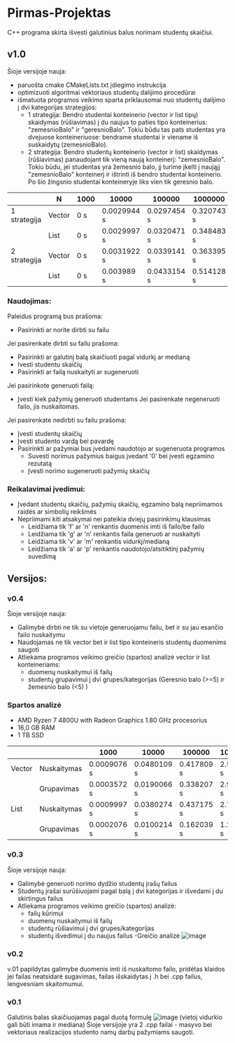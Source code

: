 # Pirmas-Projektas
C++ programa skirta išvesti galutinius balus norimam studentų skaičiui.
## v1.0
Šioje versijoje nauja: 
- paruošta cmake CMakeLists.txt įdiegimo instrukcija
- optimizuoti algoritmai vektoriaus studentų dalijimo procedūrai
- išmatuota programos veikimo sparta priklausomai nuo studentų dalijimo į dvi kategorijas strategijos:
     - 1 strategija: Bendro studentai konteinerio (vector ir list tipų) skaidymas (rūšiavimas) į du naujus to paties tipo konteinerius: "zemesnioBalo" ir "geresnioBalo". Tokiu būdu tas pats studentas yra dvejuose konteineriuose: bendrame studentai ir viename iš suskaidytų (zemesnioBalo).
    - 2 strategija: Bendro studentų konteinerio (vector ir list) skaidymas (rūšiavimas) panaudojant tik vieną naują konteinerį: "zemesnioBalo". Tokiu būdu, jei studentas yra žemesnio balo, jį turime įkelti į naująjį "zemesnioBalo" konteinerį ir ištrinti iš bendro studentai konteinerio. Po šio žingsnio studentai konteineryje liks vien tik geresnio balo.
    
|              | N      | 1000 | 10000       | 100000      | 1000000    | 10000000  |
|--------------|--------|------|-------------|-------------|------------|-----------|
| 1 strategija | Vector | 0 s  | 0.0029944 s | 0.0297454 s | 0.320743 s | 2.68693 s |
|              | List   | 0 s  | 0.0029997 s | 0.0320471 s | 0.348483 s | 4.02268 s |
| 2 strategija | Vector | 0 s  | 0.0031922 s | 0.0339141 s | 0.363395 s | 3.64011 s |
|              | List   | 0 s  | 0.003989 s  | 0.0433154 s | 0.514128 s | 5.09393 s |

### Naudojimas:
Paleidus programą bus prašoma:
- Pasirinkti ar norite dirbti su failu

Jei pasirenkate dirbti su failu prašoma:
- Pasirinkti ar galutinį balą skaičiuoti pagal vidurkį ar medianą
- Ivesti studentu skaičių
- Pasirinkti ar failą nuskaityti ar sugeneruoti

Jei pasirinkote generuoti failą:
- Įvesti kiek pažymių generuoti studentams
Jei pasirenkate negeneruoti failo, jis nuskaitomas.

Jei pasirenkate nedirbti su failu prašoma:
- Įvesti studentų skaičių 
- Įvesti studento vardą bei pavardę
- Pasirinkti ar pažymiai bus įvedami naudotojo ar sugeneruota programos
    - Suvesti norimus pažymius baigus įvedant '0' bei įvesti egzamino rezutatą
    - Įvesti norimo sugeneruoti pažymių skaičių

### Reikalavimai įvedimui:
- Įvedant studentų skaičių, pažymių skaičių, egzamino balą nepriimamos raidės ar simbolių reikšmės
- Nepriimami kiti atsakymai nei pateikia dviejų pasirinkimų klausimas 
    - Leidžiama tik 'f' ar 'n' renkantis duomenis imti iš failo/be failo
    - Leidžiama tik 'g' ar 'n' renkantis faila generuoti ar nuskaityti
    - Leidžiama tik 'v' ar 'm' renkantis vidurkį/medianą
    - Leidžiama tik 'a' ar 'p' renkantis naudotojo/atsitiktinį pažymių suvedimą

## Versijos:

### v0.4
Šioje versijoje nauja: 
- Galimybė dirbti ne tik su vietoje generuojamu failu, bet ir su jau esančio failo nuskaitymu
- Naudojamas ne tik vector bet ir list tipo konteineris studentų duomenims saugoti
- Atliekama programos veikimo greičio (spartos) analizė vector ir list konteineriams:
    - duomenų nuskaitymui iš failų
    - studentų grupavimui į dvi grupes/kategorijas (Geresnio balo (>=5) ir žemesnio balo (<5) )
### Spartos analizė
- AMD Ryzen 7 4800U with Radeon Graphics 1.80 GHz procesorius
- 16,0 GB RAM
- 1 TB SSD

|        |             | 1000        | 10000       | 100000      | 1000000    | 10000000  |
|--------|-------------|-------------|-------------|-------------|------------|-----------|
| Vector | Nuskaitymas | 0.0009076 s | 0.0480109 s | 0.417809 s  | 2.51257 s  | 22.9082 s |
|        | Grupavimas  | 0.0003572 s | 0.0190066 s | 0.338207 s  | 2.97468 s  | 32.4886 s |
| List   | Nuskaitymas | 0.0009997 s | 0.0380274 s | 0.437175 s  | 2.74462 s  | 23.7884 s |
|        | Grupavimas  | 0.0002076 s | 0.0100214 s | 0.162039 s  | 1.24929 s  | 12.3308 s |

### v0.3
Šioje versijoje nauja:
- Galimybė generuoti norimo dydžio studentų įrašų failus
- Studentų įrašai surūšiuojami pagal balą į dvi kategorijas ir išvedami į du skirtingus failus
- Atliekama programos veikimo greičio (spartos) analizė:
    - failų kūrimui
    - duomenų nuskaitymui iš failų
    - studentų rūšiavimui į dvi grupes/kategorijas
    - studentų išvedimui į du naujus failus
-Greičio analizė
   ![image](https://user-images.githubusercontent.com/113300842/200825524-5091cb1d-bc9a-4153-8146-c70ff02adeec.png)
### v0.2
v.01 papildytas galimybe duomenis imti iš nuskaitomo failo, pridėtas klaidos jei failas neatsidarė sugavimas, failas išskaidytas į .h bei .cpp failus, lengvesniam skaitomumui.
### v0.1
Galutinis balas skaičiuojamas pagal duotą formulę
![image](https://user-images.githubusercontent.com/113300842/200827710-621352fe-2d3f-4ea7-8ad5-f649ed2aaf2d.png)
(vietoj vidurkio gali būti imama ir mediana)
Šioje versijoje yra 2 .cpp failai - masyvo bei vektoriaus realizacijos studento namų darbų pažymiams saugoti.










